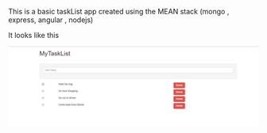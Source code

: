 This is a basic taskList app created using the MEAN stack (mongo , express, angular , nodejs)

It looks like this

[![app](https://github.com/sneha1302/MEAN-app/blob/master/Look.PNG)](#App)
